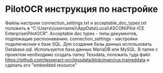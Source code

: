 # PilotOCR инструкция по настройке
Файлы настроек connection_settings.txt и acceptable_doc_types.txt положить в "C:\Users\\{username}\AppData\Local\ASCON\Pilot-ICE Enterprise\PilotOCR\".
Acceptable doc types - типы документов, подлежащие распознаванию. connection_settings - настройки подключесния к базе SQL.
Для создания базы данных использовать Database.sql. Используется база данных MariaDB или MySQL. В папке с проектом необходимо создать папку Tessdata, положить туда файл
https://github.com/tesseract-ocr/tessdata/blob/main/rus.traineddata и сделать его "embedded resource"